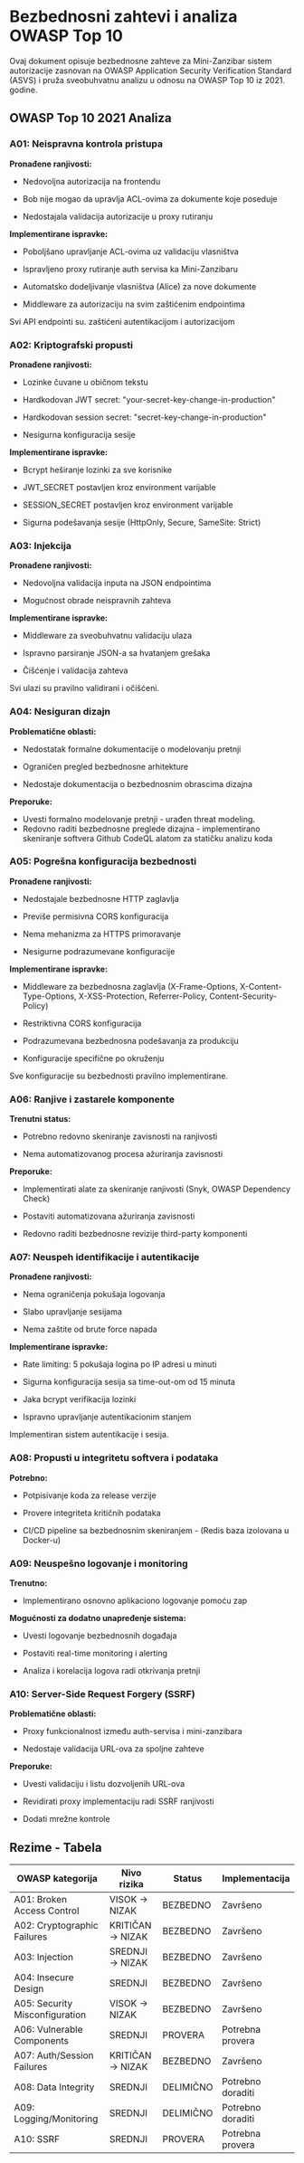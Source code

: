 # **Bezbednosni zahtevi i analiza OWASP Top 10**

Ovaj dokument opisuje bezbednosne zahteve za Mini-Zanzibar sistem autorizacije zasnovan na OWASP Application Security Verification Standard (ASVS) i pruža sveobuhvatnu analizu u odnosu na OWASP Top 10 iz 2021\. godine.

## **OWASP Top 10 2021 Analiza**

### **A01: Neispravna kontrola pristupa**

**Pronađene ranjivosti:**

* Nedovoljna autorizacija na frontendu

* Bob nije mogao da upravlja ACL-ovima za dokumente koje poseduje

* Nedostajala validacija autorizacije u proxy rutiranju

**Implementirane ispravke:**

* Poboljšano upravljanje ACL-ovima uz validaciju vlasništva

* Ispravljeno proxy rutiranje auth servisa ka Mini-Zanzibaru

* Automatsko dodeljivanje vlasništva (Alice) za nove dokumente

* Middleware za autorizaciju na svim zaštićenim endpointima

Svi API endpointi su. zaštićeni autentikacijom i autorizacijom

### **A02: Kriptografski propusti**

**Pronađene ranjivosti:**

* Lozinke čuvane u običnom tekstu

* Hardkodovan JWT secret: "your-secret-key-change-in-production"

* Hardkodovan session secret: "secret-key-change-in-production"

* Nesigurna konfiguracija sesije

**Implementirane ispravke:**

* Bcrypt heširanje lozinki za sve korisnike

* JWT\_SECRET postavljen kroz environment varijable

* SESSION\_SECRET postavljen kroz environment varijable

* Sigurna podešavanja sesije (HttpOnly, Secure, SameSite: Strict)

### **A03: Injekcija**

**Pronađene ranjivosti:**

* Nedovoljna validacija inputa na JSON endpointima

* Mogućnost obrade neispravnih zahteva

**Implementirane ispravke:**

* Middleware za sveobuhvatnu validaciju ulaza

* Ispravno parsiranje JSON-a sa hvatanjem grešaka

* Čišćenje i validacija zahteva

Svi ulazi su pravilno validirani i očišćeni.

### **A04: Nesiguran dizajn**

**Problematične oblasti:**

* Nedostatak formalne dokumentacije o modelovanju pretnji

* Ograničen pregled bezbednosne arhitekture

* Nedostaje dokumentacija o bezbednosnim obrascima dizajna

**Preporuke:**

* Uvesti formalno modelovanje pretnji \- urađen threat modeling.  
* Redovno raditi bezbednosne preglede dizajna \- implementirano skeniranje softvera Github CodeQL alatom za statičku analizu koda

### **A05: Pogrešna konfiguracija bezbednosti**

**Pronađene ranjivosti:**

* Nedostajale bezbednosne HTTP zaglavlja

* Previše permisivna CORS konfiguracija

* Nema mehanizma za HTTPS primoravanje

* Nesigurne podrazumevane konfiguracije

**Implementirane ispravke:**

* Middleware za bezbednosna zaglavlja (X-Frame-Options, X-Content-Type-Options, X-XSS-Protection, Referrer-Policy, Content-Security-Policy)

* Restriktivna CORS konfiguracija

* Podrazumevana bezbednosna podešavanja za produkciju

* Konfiguracije specifične po okruženju

Sve konfiguracije su bezbednosti pravilno implementirane.

### **A06: Ranjive i zastarele komponente**

**Trenutni status:**

* Potrebno redovno skeniranje zavisnosti na ranjivosti

* Nema automatizovanog procesa ažuriranja zavisnosti

**Preporuke:**

* Implementirati alate za skeniranje ranjivosti (Snyk, OWASP Dependency Check)

* Postaviti automatizovana ažuriranja zavisnosti

* Redovno raditi bezbednosne revizije third-party komponenti

### **A07: Neuspeh identifikacije i autentikacije**

**Pronađene ranjivosti:**

* Nema ograničenja pokušaja logovanja

* Slabo upravljanje sesijama

* Nema zaštite od brute force napada

**Implementirane ispravke:**

* Rate limiting: 5 pokušaja logina po IP adresi u minuti

* Sigurna konfiguracija sesija sa time-out-om od 15 minuta

* Jaka bcrypt verifikacija lozinki

* Ispravno upravljanje autentikacionim stanjem

Implementiran sistem autentikacije i sesija.

### **A08: Propusti u integritetu softvera i podataka**

**Potrebno:**

* Potpisivanje koda za release verzije

* Provere integriteta kritičnih podataka

* CI/CD pipeline sa bezbednosnim skeniranjem \- (Redis baza izolovana u Docker-u)

### **A09: Neuspešno logovanje i monitoring**

**Trenutno:**

* Implementirano osnovno aplikaciono logovanje pomoću zap

**Mogućnosti za dodatno unapređenje sistema:**

* Uvesti logovanje bezbednosnih događaja

* Postaviti real-time monitoring i alerting

* Analiza i korelacija logova radi otkrivanja pretnji

### **A10: Server-Side Request Forgery (SSRF)**

**Problematične oblasti:**

* Proxy funkcionalnost između auth-servisa i mini-zanzibara

* Nedostaje validacija URL-ova za spoljne zahteve

**Preporuke:**

* Uvesti validaciju i listu dozvoljenih URL-ova

* Revidirati proxy implementaciju radi SSRF ranjivosti

* Dodati mrežne kontrole

## **Rezime \- Tabela**

| OWASP kategorija | Nivo rizika | Status | Implementacija |
| ----- | ----- | ----- | ----- |
| A01: Broken Access Control | VISOK → NIZAK | BEZBEDNO | Završeno |
| A02: Cryptographic Failures | KRITIČAN → NIZAK | BEZBEDNO | Završeno |
| A03: Injection | SREDNJI → NIZAK | BEZBEDNO | Završeno |
| A04: Insecure Design | SREDNJI | BEZBEDNO | Završeno |
| A05: Security Misconfiguration | VISOK → NIZAK | BEZBEDNO | Završeno |
| A06: Vulnerable Components | SREDNJI | PROVERA | Potrebna provera |
| A07: Auth/Session Failures | KRITIČAN → NIZAK | BEZBEDNO | Završeno |
| A08: Data Integrity | SREDNJI | DELIMIČNO | Potrebno doraditi |
| A09: Logging/Monitoring | SREDNJI | DELIMIČNO | Potrebno doraditi |
| A10: SSRF | SREDNJI | PROVERA | Potrebna provera |

